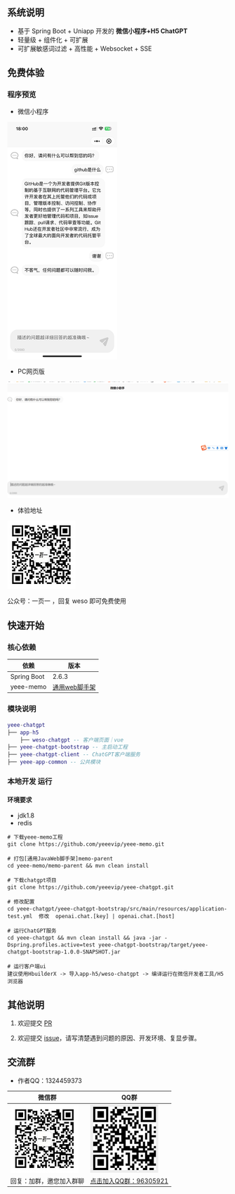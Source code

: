
## 系统说明

- 基于 Spring Boot + Uniapp 开发的 **微信小程序+H5 ChatGPT**
- 轻量级 + 组件化 + 可扩展
- 可扩展敏感词过滤 + 高性能 + Websocket + SSE

## 免费体验

### 程序预览

- 微信小程序

![微信小程序](doc/chatgpt/chatgpt_preview.png)

- PC网页版

![PC网页版](doc/chatgpt/chatgpt_preview2.png)

- 体验地址

![体验地址](doc/yeee/images/yeee_wp.jpg)

公众号：一页一    ，回复 weso      即可免费使用

## 快速开始

### 核心依赖

| 依赖                          | 版本                                                  |
|-----------------------------|-----------------------------------------------------|
| Spring Boot                 | 2.6.3                                               |
| yeee-memo                   | [通用web脚手架](https://gitee.com/yeeevip/yeee-memo.git) |

### 模块说明

```lua
yeee-chatgpt
├── app-h5
    ├── weso-chatgpt -- 客户端页面｜vue
├── yeee-chatgpt-bootstrap -- 主启动工程
├── yeee-chatgpt-client -- ChatGPT客户端服务
├── yeee-app-common -- 公共模块
```

### 本地开发 运行

#### 环境要求

- jdk1.8
- redis

```
# 下载yeee-memo工程
git clone https://github.com/yeeevip/yeee-memo.git

# 打包[通用JavaWeb脚手架]memo-parent
cd yeee-memo/memo-parent && mvn clean install

# 下载chatgpt项目
git clone https://github.com/yeeevip/yeee-chatgpt.git

# 修改配置
cd yeee-chatgpt/yeee-chatgpt-bootstrap/src/main/resources/application-test.yml  修改  openai.chat.[key] | openai.chat.[host]

# 运行ChatGPT服务
cd yeee-chatgpt && mvn clean install && java -jar -Dspring.profiles.active=test yeee-chatgpt-bootstrap/target/yeee-chatgpt-bootstrap-1.0.0-SNAPSHOT.jar

# 运行客户端ui
建议使用HbuilderX -> 导入app-h5/weso-chatgpt -> 编译运行在微信开发者工具/H5浏览器
```

## 其他说明

1. 欢迎提交 [PR](https://www.yeee.vip)

2. 欢迎提交 [issue](https://gitee.com/yeeevip/yeee-blog/issues)，请写清楚遇到问题的原因、开发环境、复显步骤。

## 交流群

- 作者QQ：1324459373

| 微信群                             | QQ群                                                                           |
|---------------------------------|-------------------------------------------------------------------------------|
| ![作者微信](doc/yeee/images/yeee_wp.jpg) | ![](doc/yeee/images/yeee-memo-qq.jpg)                                              |
| 回复：加群，邀您加入群聊                    | <a href="https://qm.qq.com/q/oLSCm1Ksjm" target="_blank">点击加入QQ群：96305921</a> |

